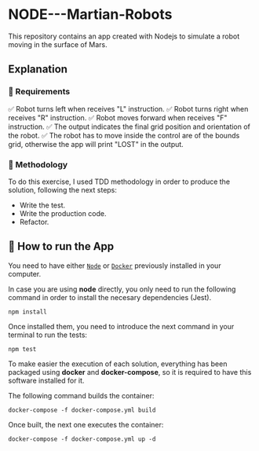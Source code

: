 # NODE---Martian-Robots

This repository contains an app created with Nodejs to simulate a robot moving in the surface of Mars.

## Explanation

### 🔶 Requirements

✅ Robot turns left when receives "L" instruction.
✅ Robot turns right when receives "R" instruction.
✅ Robot moves forward when receives "F" instruction.
✅ The output indicates the final grid position and orientation of the robot.
✅ The robot has to move inside the control are of the bounds grid, otherwise the app will print "LOST" in the output.

### 🔶  Methodology

To do this exercise, I used TDD methodology in order to produce the solution, following the next steps:
- Write the test.
- Write the production code.
- Refactor.

## 🚀 How to run the App

You need to have either [```Node```](https://nodejs.org/es/) or [```Docker```](https://www.docker.com/) previously installed in your computer.

In case you are using **node** directly, you only need to run the following command in order to install the necesary dependencies (Jest).
```
npm install
```

Once installed them, you need to introduce the next command in your terminal to run the tests:
```
npm test
```

To make easier the execution of each solution, everything has been packaged using **docker** and **docker-compose**, so it is required to have this software installed for it.

The following command builds the container:

```
docker-compose -f docker-compose.yml build
```

Once built, the next one executes the container:

```
docker-compose -f docker-compose.yml up -d
```
